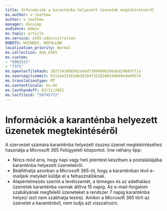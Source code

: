 ```yaml
---
title: Információk a karanténba helyezett üzenetek megtekintéséről
ms.author: v-jmathew
author: v-jmathew
manager: dansimp
audience: Admin
ms.topic: article
ms.service: o365-administration
ROBOTS: NOINDEX, NOFOLLOW
localization_priority: Normal
ms.collection: Adm_O365
ms.custom:
- "9002531"
- "7375"
ms.openlocfilehash: 1027243d90562a9ad7389400b206a6d29845f71a
ms.sourcegitcommit: 6312ee31561db36104f32282d019d069ede69174
ms.translationtype: MT
ms.contentlocale: hu-HU
ms.lasthandoff: 03/11/2021
ms.locfileid: "50745772"
---
```

# <a name="info-about-viewing-quarantined-messages"></a>Információk a karanténba helyezett üzenetek megtekintéséről

A szervezet számára karanténba helyezett összes üzenet megtekintéséhez használja a Microsoft 365 Felügyeleti központot. Íme néhány tipp:

- Nincs mód arra, hogy napi vagy heti jelentést készítsen a postaládájába karanténba helyezett üzenetekről.
- Beállíthatja azonban a Microsoft 365-öt, hogy a karanténban lévő e-mailjeik melyikét küldje el a felhasználóknak.
- Alapértelmezés szerint a levélszemét, a tömeges és az adathalász üzenetek karanténba vannak állítva 15 napig. Az e-mail-forgalom szabályának megfelelő üzeneteket a rendszer 7 napig karanténba helyezi (ezt nem szabhatja testre). Amikor a Microsoft 365 törli az üzenetet a karanténból, nem tudja azt visszahozni.
